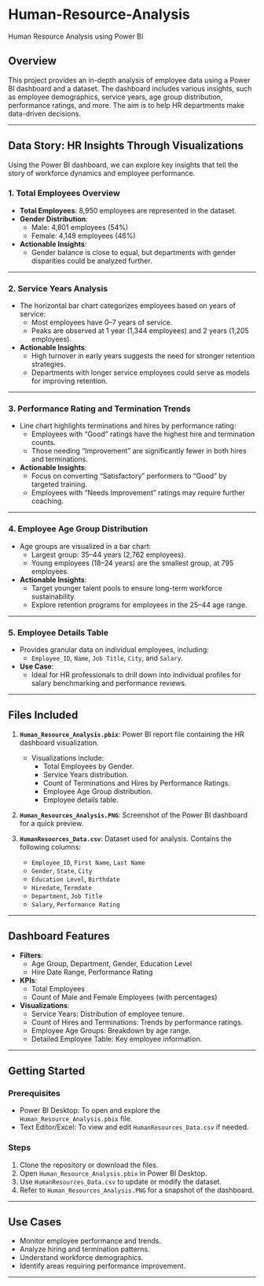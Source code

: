 # Human-Resource-Analysis
Human Resource Analysis using Power BI

## Overview

This project provides an in-depth analysis of employee data using a Power BI dashboard and a dataset. The dashboard includes various insights, such as employee demographics, service years, age group distribution, performance ratings, and more. The aim is to help HR departments make data-driven decisions.

---

## Data Story: HR Insights Through Visualizations

Using the Power BI dashboard, we can explore key insights that tell the story of workforce dynamics and employee performance.

### 1. **Total Employees Overview**
   - **Total Employees**: 8,950 employees are represented in the dataset.
   - **Gender Distribution**:
     - Male: 4,801 employees (54%)
     - Female: 4,149 employees (46%)
   - **Actionable Insights**:
     - Gender balance is close to equal, but departments with gender disparities could be analyzed further.

---

### 2. **Service Years Analysis**
   - The horizontal bar chart categorizes employees based on years of service:
     - Most employees have 0–7 years of service.
     - Peaks are observed at 1 year (1,344 employees) and 2 years (1,205 employees).
   - **Actionable Insights**:
     - High turnover in early years suggests the need for stronger retention strategies.
     - Departments with longer service employees could serve as models for improving retention.

---

### 3. **Performance Rating and Termination Trends**
   - Line chart highlights terminations and hires by performance rating:
     - Employees with “Good” ratings have the highest hire and termination counts.
     - Those needing “Improvement” are significantly fewer in both hires and terminations.
   - **Actionable Insights**:
     - Focus on converting “Satisfactory” performers to “Good” by targeted training.
     - Employees with “Needs Improvement” ratings may require further coaching.

---

### 4. **Employee Age Group Distribution**
   - Age groups are visualized in a bar chart:
     - Largest group: 35–44 years (2,762 employees).
     - Young employees (18–24 years) are the smallest group, at 795 employees.
   - **Actionable Insights**:
     - Target younger talent pools to ensure long-term workforce sustainability.
     - Explore retention programs for employees in the 25–44 age range.

---

### 5. **Employee Details Table**
   - Provides granular data on individual employees, including:
     - `Employee_ID`, `Name`, `Job Title`, `City`, and `Salary`.
   - **Use Case**:
     - Ideal for HR professionals to drill down into individual profiles for salary benchmarking and performance reviews.

---

## Files Included

1. **`Human_Resource_Analysis.pbix`**: Power BI report file containing the HR dashboard visualization.

   - Visualizations include:
     - Total Employees by Gender.
     - Service Years distribution.
     - Count of Terminations and Hires by Performance Ratings.
     - Employee Age Group distribution.
     - Employee details table.

2. **`Human_Resources_Analysis.PNG`**: Screenshot of the Power BI dashboard for a quick preview.

3. **`HumanResources_Data.csv`**: Dataset used for analysis. Contains the following columns:
   - `Employee_ID`, `First Name`, `Last Name`
   - `Gender`, `State`, `City`
   - `Education Level`, `Birthdate`
   - `Hiredate`, `Termdate`
   - `Department`, `Job Title`
   - `Salary`, `Performance Rating`

---

## Dashboard Features

- **Filters**:
  - Age Group, Department, Gender, Education Level
  - Hire Date Range, Performance Rating
- **KPIs**:
  - Total Employees
  - Count of Male and Female Employees (with percentages)
- **Visualizations**:
  - Service Years: Distribution of employee tenure.
  - Count of Hires and Terminations: Trends by performance ratings.
  - Employee Age Groups: Breakdown by age range.
  - Detailed Employee Table: Key employee information.

---

## Getting Started

### Prerequisites
- Power BI Desktop: To open and explore the `Human_Resource_Analysis.pbix` file.
- Text Editor/Excel: To view and edit `HumanResources_Data.csv` if needed.

### Steps
1. Clone the repository or download the files.
2. Open `Human_Resource_Analysis.pbix` in Power BI Desktop.
3. Use `HumanResources_Data.csv` to update or modify the dataset.
4. Refer to `Human_Resources_Analysis.PNG` for a snapshot of the dashboard.

---

## Use Cases
- Monitor employee performance and trends.
- Analyze hiring and termination patterns.
- Understand workforce demographics.
- Identify areas requiring performance improvement.

---
